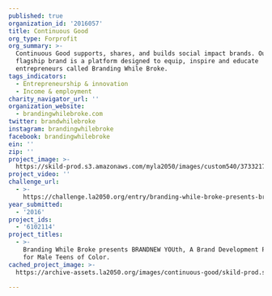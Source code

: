 ```yaml
---
published: true
organization_id: '2016057'
title: Continuous Good
org_type: Forprofit
org_summary: >-
  Continuous Good supports, shares, and builds social impact brands. Our
  flagship brand is a platform designed to equip, inspire and educate
  entrepreneurs called Branding While Broke.
tags_indicators:
  - Entrepreneurship & innovation
  - Income & employment
charity_navigator_url: ''
organization_website:
  - brandingwhilebroke.com
twitter: brandwhilebroke
instagram: brandingwhilebroke
facebook: brandingwhilebroke
ein: ''
zip: ''
project_image: >-
  https://skild-prod.s3.amazonaws.com/myla2050/images/custom540/3733217165741-team91.jpg
project_video: ''
challenge_url:
  - >-
    https://challenge.la2050.org/entry/branding-while-broke-presents-brandnew-youth-a-brand-development-program-for-male-teens-of-color
year_submitted:
  - '2016'
project_ids:
  - '6102114'
project_titles:
  - >-
    Branding While Broke presents BRANDNEW YOUth, A Brand Development Program
    for Male Teens of Color.
cached_project_image: >-
  https://archive-assets.la2050.org/images/continuous-good/skild-prod.s3.amazonaws.com/myla2050/images/custom540/3733217165741-team91.jpg

---
```

